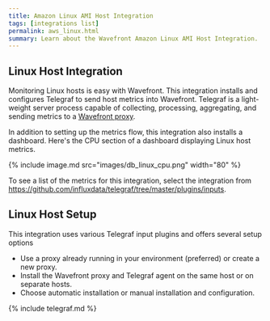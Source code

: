 ```yaml
---
title: Amazon Linux AMI Host Integration
tags: [integrations list]
permalink: aws_linux.html
summary: Learn about the Wavefront Amazon Linux AMI Host Integration.
---
```

## Linux Host Integration

Monitoring Linux hosts is easy with Wavefront. This integration installs and configures Telegraf to send host metrics
into Wavefront. Telegraf is a light-weight server process capable of collecting, processing, aggregating, and sending metrics to a [Wavefront proxy](https://docs.wavefront.com/proxies.html).

In addition to setting up the metrics flow, this integration also installs a dashboard. Here's the CPU section of a dashboard displaying Linux host metrics.

{% include image.md src="images/db_linux_cpu.png" width="80" %}


To see a list of the metrics for this integration, select the integration from <https://github.com/influxdata/telegraf/tree/master/plugins/inputs>.
## Linux Host Setup

This integration uses various Telegraf input plugins and offers several setup options

* Use a proxy already running in your environment (preferred) or create a new proxy. 
* Install the Wavefront proxy and Telegraf agent on the same host or on separate hosts. 
* Choose automatic installation or manual installation and configuration.

{% include telegraf.md %}
